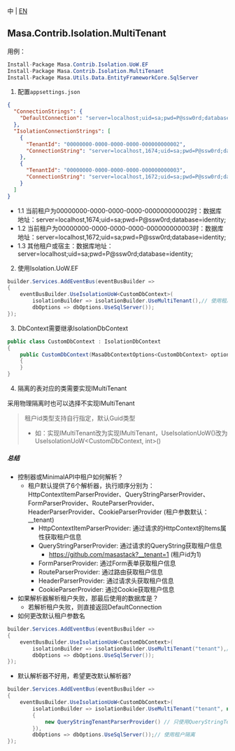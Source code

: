 中 | [EN](README.md)

## Masa.Contrib.Isolation.MultiTenant

用例：

```C#
Install-Package Masa.Contrib.Isolation.UoW.EF
Install-Package Masa.Contrib.Isolation.MultiTenant
Install-Package Masa.Utils.Data.EntityFrameworkCore.SqlServer
```

1. 配置`appsettings.json`
``` appsettings.json
{
  "ConnectionStrings": {
    "DefaultConnection": "server=localhost;uid=sa;pwd=P@ssw0rd;database=identity;"
  },
  "IsolationConnectionStrings": [
    {
      "TenantId": "00000000-0000-0000-0000-000000000002",
      "ConnectionString": "server=localhost,1674;uid=sa;pwd=P@ssw0rd;database=identity;"
    },
    {
      "TenantId": "00000000-0000-0000-0000-000000000003",
      "ConnectionString": "server=localhost,1672;uid=sa;pwd=P@ssw0rd;database=identity;"
    }
  ]
}
```

* 1.1 当前租户为00000000-0000-0000-0000-000000000002时：数据库地址：server=localhost,1674;uid=sa;pwd=P@ssw0rd;database=identity;
* 1.2 当前租户为00000000-0000-0000-0000-000000000003时：数据库地址：server=localhost,1672;uid=sa;pwd=P@ssw0rd;database=identity;
* 1.3 其他租户或宿主：数据库地址：server=localhost;uid=sa;pwd=P@ssw0rd;database=identity;

2. 使用Isolation.UoW.EF
``` C#
builder.Services.AddEventBus(eventBusBuilder =>
{
    eventBusBuilder.UseIsolationUoW<CustomDbContext>(
        isolationBuilder => isolationBuilder.UseMultiTenant(),// 使用租户隔离
        dbOptions => dbOptions.UseSqlServer());
});
```

3. DbContext需要继承IsolationDbContext

``` C#
public class CustomDbContext : IsolationDbContext
{
    public CustomDbContext(MasaDbContextOptions<CustomDbContext> options) : base(options)
    {
    }
}
```

4. 隔离的表对应的类需要实现IMultiTenant

采用物理隔离时也可以选择不实现IMultiTenant

> 租户id类型支持自行指定，默认Guid类型
> * 如：实现IMultiTenant改为实现IMultiTenant<int>，UseIsolationUoW<CustomDbContext>()改为UseIsolationUoW<CustomDbContext, int>()

##### 总结

* 控制器或MinimalAPI中租户如何解析？
  * 租户默认提供了6个解析器，执行顺序分别为：HttpContextItemParserProvider、QueryStringParserProvider、FormParserProvider、RouteParserProvider、HeaderParserProvider、CookieParserProvider (租户参数默认：__tenant)
    * HttpContextItemParserProvider: 通过请求的HttpContext的Items属性获取租户信息
    * QueryStringParserProvider: 通过请求的QueryString获取租户信息
      * https://github.com/masastack?__tenant=1 (租户id为1)
    * FormParserProvider: 通过Form表单获取租户信息
    * RouteParserProvider: 通过路由获取租户信息
    * HeaderParserProvider: 通过请求头获取租户信息
    * CookieParserProvider: 通过Cookie获取租户信息
* 如果解析器解析租户失败，那最后使用的数据库是？
  * 若解析租户失败，则直接返回DefaultConnection
* 如何更改默认租户参数名

``` C#
builder.Services.AddEventBus(eventBusBuilder =>
{
    eventBusBuilder.UseIsolationUoW<CustomDbContext>(
        isolationBuilder => isolationBuilder.UseMultiTenant("tenant"),// 使用租户隔离
        dbOptions => dbOptions.UseSqlServer());
});
```
* 默认解析器不好用，希望更改默认解析器?

``` C#
builder.Services.AddEventBus(eventBusBuilder =>
{
    eventBusBuilder.UseIsolationUoW<CustomDbContext>(
        isolationBuilder => isolationBuilder.UseMultiTenant("tenant", new List<ITenantParserProvider>()
        {
            new QueryStringTenantParserProvider() // 只使用QueryStringTenantParserProvider, 其它解析器移除掉
        }),
        dbOptions => dbOptions.UseSqlServer());// 使用租户隔离
});
```

